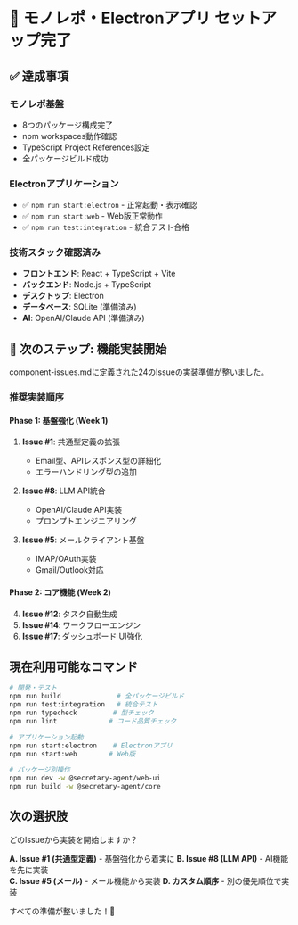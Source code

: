 # 🎉 モノレポ・Electronアプリ セットアップ完了

## ✅ 達成事項

### モノレポ基盤
- 8つのパッケージ構成完了
- npm workspaces動作確認
- TypeScript Project References設定
- 全パッケージビルド成功

### Electronアプリケーション
- ✅ `npm run start:electron` - 正常起動・表示確認
- ✅ `npm run start:web` - Web版正常動作
- ✅ `npm run test:integration` - 統合テスト合格

### 技術スタック確認済み
- **フロントエンド**: React + TypeScript + Vite
- **バックエンド**: Node.js + TypeScript
- **デスクトップ**: Electron
- **データベース**: SQLite (準備済み)
- **AI**: OpenAI/Claude API (準備済み)

## 🚀 次のステップ: 機能実装開始

component-issues.mdに定義された24のIssueの実装準備が整いました。

### 推奨実装順序

#### Phase 1: 基盤強化 (Week 1)
1. **Issue #1**: 共通型定義の拡張
   - Email型、APIレスポンス型の詳細化
   - エラーハンドリング型の追加

2. **Issue #8**: LLM API統合
   - OpenAI/Claude API実装
   - プロンプトエンジニアリング

3. **Issue #5**: メールクライアント基盤
   - IMAP/OAuth実装
   - Gmail/Outlook対応

#### Phase 2: コア機能 (Week 2)
4. **Issue #12**: タスク自動生成
5. **Issue #14**: ワークフローエンジン  
6. **Issue #17**: ダッシュボード UI強化

## 現在利用可能なコマンド

```bash
# 開発・テスト
npm run build              # 全パッケージビルド
npm run test:integration   # 統合テスト
npm run typecheck         # 型チェック
npm run lint             # コード品質チェック

# アプリケーション起動
npm run start:electron    # Electronアプリ
npm run start:web        # Web版

# パッケージ別操作
npm run dev -w @secretary-agent/web-ui
npm run build -w @secretary-agent/core
```

## 次の選択肢

どのIssueから実装を開始しますか？

**A. Issue #1 (共通型定義)** - 基盤強化から着実に
**B. Issue #8 (LLM API)** - AI機能を先に実装  
**C. Issue #5 (メール)** - メール機能から実装
**D. カスタム順序** - 別の優先順位で実装

すべての準備が整いました！🎯